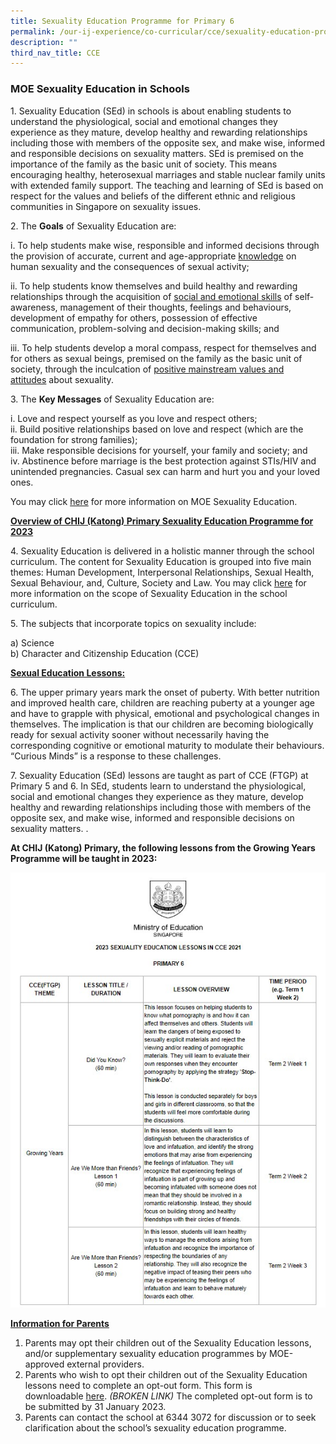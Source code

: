 ```yaml
---
title: Sexuality Education Programme for Primary 6
permalink: /our-ij-experience/co-curricular/cce/sexuality-education-programme-2023-Primary6/
description: ""
third_nav_title: CCE
---
```

### MOE Sexuality Education in Schools


1\. Sexuality Education (SEd) in schools is about enabling students to understand the physiological, social and emotional changes they experience as they mature, develop healthy and rewarding relationships including those with members of the opposite sex, and make wise, informed and responsible decisions on sexuality matters. SEd is premised on the importance of the family as the basic unit of society. This means encouraging healthy, heterosexual marriages and stable nuclear family units with extended family support. The teaching and learning of SEd is based on respect for the values and beliefs of the different ethnic and religious communities in Singapore on sexuality issues.

  

2\.  The **Goals** of Sexuality Education are:

 i.  To help students make wise, responsible and informed decisions through the provision of accurate, current and age-appropriate&nbsp;<u>knowledge</u>&nbsp;on human sexuality and the consequences of sexual activity;

ii.  To help students know themselves and build healthy and rewarding relationships through the acquisition of&nbsp;<u>social and emotional skills</u>&nbsp;of self-awareness, management of their thoughts, feelings and behaviours, development of empathy for others, possession of effective communication, problem-solving and decision-making skills; and

iii.  To help students develop a moral compass, respect for themselves and for others as sexual beings, premised on the family as the basic unit of society, through the inculcation of&nbsp;<u>positive mainstream values and attitudes</u>&nbsp;about sexuality.

  

3\. The **Key Messages** of Sexuality Education are:

i.  Love and respect yourself as you love and respect others;<br>
ii. Build positive relationships based on love and respect (which are the foundation for strong families);<br>
iii.  Make responsible decisions for yourself, your family and society; and<br>
iv.  Abstinence before marriage is the best protection against STIs/HIV and unintended pregnancies. Casual sex can harm and hurt you and your loved ones.

  

You may click&nbsp;[here](https://www.moe.gov.sg/education-in-sg/our-programmes/sexuality-education)&nbsp;for more information on MOE Sexuality Education.

**<u>Overview of CHIJ (Katong) Primary Sexuality Education Programme for 2023</u>**

  

4\. Sexuality Education is delivered in a holistic manner through the school curriculum. The content for Sexuality Education is grouped into five main themes: Human Development, Interpersonal Relationships, Sexual Health, Sexual Behaviour, and, Culture, Society and Law. You may click&nbsp;[here](https://www.moe.gov.sg/page%20not%20found?item=%2fprogrammes%2fsexuality-education%2fscope-and-teaching-approach&amp;user=extranet%5cAnonymous&amp;site=moe-website)&nbsp;for more information on the scope of Sexuality Education in the school curriculum.

  

5\. The subjects that incorporate topics on sexuality include:

a)  Science<br>
b)  Character and Citizenship Education (CCE)

  

**<u>Sexual Education Lessons:</u>**

  

6\.  The upper primary years mark the onset of puberty. With better nutrition and improved health care, children are reaching puberty at a younger age and have to grapple with physical, emotional and psychological changes in themselves. The implication is that our children are becoming biologically ready for sexual activity sooner without necessarily having the corresponding cognitive or emotional maturity to modulate their behaviours. “Curious Minds” is a response to these challenges.

  

7\. Sexuality Education (SEd) lessons are taught as part of CCE (FTGP) at Primary 5 and 6. In SEd, students learn to understand the physiological, social and emotional changes they experience as they mature, develop healthy and rewarding relationships including those with members of the opposite sex, and make wise, informed and responsible decisions on sexuality matters.&nbsp;.

  

**At CHIJ (Katong) Primary, the following lessons from the Growing Years Programme will be taught in&nbsp;2023:**

![](/images/P6.jpg)

**<u>Information for Parents</u>**

  

1. Parents may opt their children out of the Sexuality Education lessons, and/or supplementary sexuality education programmes by MOE-approved external providers. <br>
2. Parents who wish to opt their children out of the Sexuality Education lessons need to complete an opt-out form. This form is downloadable&nbsp;[here](https://form.gov.sg/#!/error/404). _(BROKEN LINK)_ The completed opt-out form is to be submitted by 31 January 2023. <br>
3. Parents can contact the school at 6344 3072 for discussion or to seek clarification about the school’s sexuality education programme.

  

